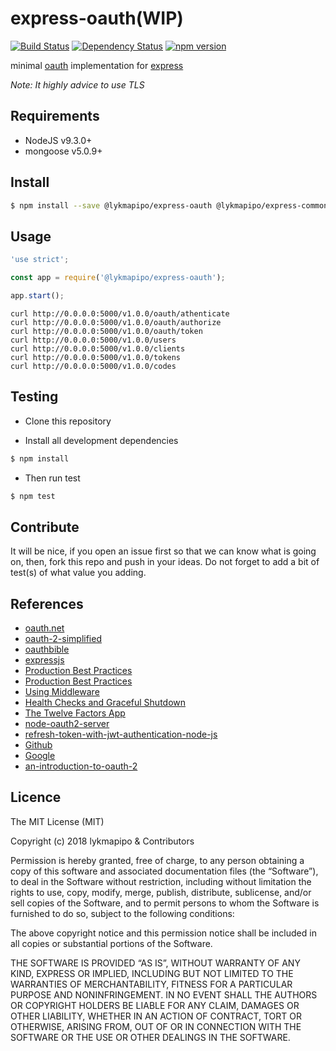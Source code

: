 # express-oauth(WIP)

[![Build Status](https://travis-ci.org/lykmapipo/express-oauth.svg?branch=master)](https://travis-ci.org/lykmapipo/express-oauth)
[![Dependency Status](https://img.shields.io/david/lykmapipo/express-oauth.svg?style=flat)](https://david-dm.org/lykmapipo/express-oauth)
[![npm version](https://badge.fury.io/js/%40lykmapipo%2Fexpress-oauth.svg)](https://badge.fury.io/js/@lykmapipo/express-oauth)


minimal [oauth](https://oauth.net/2/) implementation for [express](http://expressjs.com/)

*Note: It highly advice to use TLS*

## Requirements

- NodeJS v9.3.0+
- mongoose v5.0.9+

## Install
```sh
$ npm install --save @lykmapipo/express-oauth @lykmapipo/express-common
```

## Usage

```javascript
'use strict';

const app = require('@lykmapipo/express-oauth');

app.start();

```

```curl
curl http://0.0.0.0:5000/v1.0.0/oauth/athenticate
curl http://0.0.0.0:5000/v1.0.0/oauth/authorize
curl http://0.0.0.0:5000/v1.0.0/oauth/token
curl http://0.0.0.0:5000/v1.0.0/users
curl http://0.0.0.0:5000/v1.0.0/clients
curl http://0.0.0.0:5000/v1.0.0/tokens
curl http://0.0.0.0:5000/v1.0.0/codes
```


## Testing
* Clone this repository

* Install all development dependencies
```sh
$ npm install
```
* Then run test
```sh
$ npm test
```

## Contribute
It will be nice, if you open an issue first so that we can know what is going on, then, fork this repo and push in your ideas. Do not forget to add a bit of test(s) of what value you adding.


## References
- [oauth.net](https://oauth.net/2/)
- [oauth-2-simplified](https://aaronparecki.com/oauth-2-simplified/)
- [oauthbible](http://oauthbible.com/)
- [expressjs](https://expressjs.com/)
- [Production Best Practices](https://expressjs.com/en/advanced/best-practice-security.html)
- [Production Best Practices](https://expressjs.com/en/advanced/best-practice-performance.html)
- [Using Middleware](http://expressjs.com/en/guide/using-middleware.html)
- [Health Checks and Graceful Shutdown](https://expressjs.com/en/advanced/healthcheck-graceful-shutdown.html)
- [The Twelve Factors App](https://12factor.net/)
- [node-oauth2-server](https://github.com/oauthjs/node-oauth2-server)
- [refresh-token-with-jwt-authentication-node-js](https://solidgeargroup.com/refresh-token-with-jwt-authentication-node-js)
- [Github](https://developer.github.com/apps/building-oauth-apps/authorization-options-for-oauth-apps/)
- [Google](https://developers.google.com/identity/protocols/OAuth2)
- [an-introduction-to-oauth-2](https://www.digitalocean.com/community/tutorials/an-introduction-to-oauth-2)


## Licence
The MIT License (MIT)

Copyright (c) 2018 lykmapipo & Contributors

Permission is hereby granted, free of charge, to any person obtaining a copy of this software and associated documentation files (the “Software”), to deal in the Software without restriction, including without limitation the rights to use, copy, modify, merge, publish, distribute, sublicense, and/or sell copies of the Software, and to permit persons to whom the Software is furnished to do so, subject to the following conditions:

The above copyright notice and this permission notice shall be included in all copies or substantial portions of the Software.

THE SOFTWARE IS PROVIDED “AS IS”, WITHOUT WARRANTY OF ANY KIND, EXPRESS OR IMPLIED, INCLUDING BUT NOT LIMITED TO THE WARRANTIES OF MERCHANTABILITY, FITNESS FOR A PARTICULAR PURPOSE AND NONINFRINGEMENT. IN NO EVENT SHALL THE AUTHORS OR COPYRIGHT HOLDERS BE LIABLE FOR ANY CLAIM, DAMAGES OR OTHER LIABILITY, WHETHER IN AN ACTION OF CONTRACT, TORT OR OTHERWISE, ARISING FROM, OUT OF OR IN CONNECTION WITH THE SOFTWARE OR THE USE OR OTHER DEALINGS IN THE SOFTWARE. 